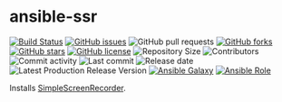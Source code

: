 # ansible-ssr

[![Build Status](https://travis-ci.org/030/ansible-ssr.svg?branch=master)](https://travis-ci.org/030/ansible-ssr)
[![GitHub issues](https://img.shields.io/github/issues/030/ansible-ssr)](https://github.com/030/ansible-ssr/issues)
![GitHub pull requests](https://img.shields.io/github/issues-pr/030/ansible-ssr)
[![GitHub forks](https://img.shields.io/github/forks/030/ansible-ssr)](https://github.com/030/ansible-ssr/network)
[![GitHub stars](https://img.shields.io/github/stars/030/ansible-ssr)](https://github.com/030/ansible-ssr/stargazers)
[![GitHub license](https://img.shields.io/github/license/030/ansible-ssr)](https://github.com/030/ansible-ssr/blob/master/LICENSE)
![Repository Size](https://img.shields.io/github/repo-size/030/ansible-ssr.svg)
![Contributors](https://img.shields.io/github/contributors/030/ansible-ssr.svg)
![Commit activity](https://img.shields.io/github/commit-activity/m/030/ansible-ssr.svg)
![Last commit](https://img.shields.io/github/last-commit/030/ansible-ssr.svg)
![Release date](https://img.shields.io/github/release-date/030/ansible-ssr.svg)
![Latest Production Release Version](https://img.shields.io/github/release/030/ansible-ssr.svg)
[![Ansible Galaxy](https://img.shields.io/ansible/role/0.svg)](https://galaxy.ansible.com/030/ansible-ssr)
[![Ansible Role](https://img.shields.io/ansible/role/d/0)](https://galaxy.ansible.com/030/ansible-ssr)

Installs [SimpleScreenRecorder](https://github.com/MaartenBaert/ssr).
